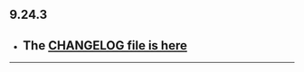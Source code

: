 ## 9.24.3

- ## The [CHANGELOG file is here](https://flutter-sound.canardoux.xyz/changelog.html)

-----------------------------------------------------------------------------------------------------------------------------------
